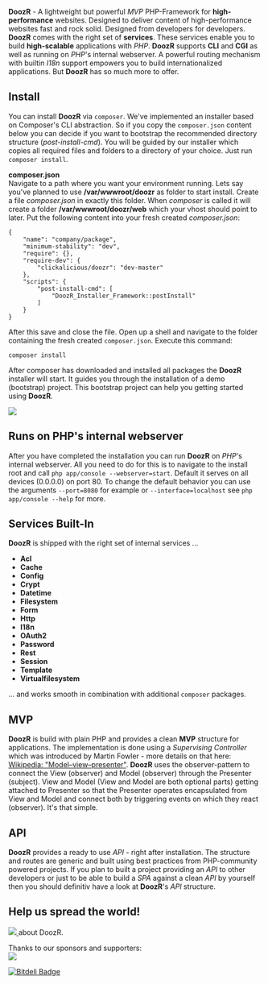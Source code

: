 **DoozR** - A lightweight but powerful *MVP* PHP-Framework for **high-performance** websites. Designed to deliver content of high-performance websites fast and rock solid. Designed from developers for developers. **DoozR** comes with the right set of **services**. These services enable you to build **high-scalable** applications with *PHP*. **DoozR** supports **CLI** and **CGI** as well as running on *PHP*'s internal webserver. A powerful routing mechanism with builtin *I18n* support empowers you to build internationalized applications. But **DoozR** has so much more to offer.


## Install
You can install **DoozR** via `composer`. We've implemented an installer based on Composer's CLI abstraction. So if you copy the `composer.json` content below you can decide if you want to bootstrap the recommended directory structure (*post-install-cmd*). You will be guided by our installer which copies all required files and folders to a directory of your choice. Just run `composer install`.
  
**composer.json**  
Navigate to a path where you want your environment running. Lets say you've planned to use **/var/wwwroot/doozr** as folder to start install. Create a file *composer.json* in exactly this folder. When *composer* is called it will create a folder **/var/wwwroot/doozr/web** which your vhost should point to later. Put the following content into your fresh created *composer.json*:

    {
        "name": "company/package",
        "minimum-stability": "dev",
        "require": {},
        "require-dev": {
            "clickalicious/doozr": "dev-master"
        },
        "scripts": {
            "post-install-cmd": [
                "DoozR_Installer_Framework::postInstall"
            ]
        }
    }
    

After this save and close the file. Open up a shell and navigate to the folder containing the fresh created `composer.json`. Execute this command:

    composer install

After composer has downloaded and installed all packages the **DoozR** installer will start. It guides you through the installation of a demo (bootstrap) project. This bootstrap project can help you getting started using **DoozR**.

<img src="http://i.imgur.com/gkyNcpn.jpg" />

## Runs on PHP's internal webserver
After you have completed the installation you can run **DoozR** on *PHP*'s internal webserver. All you need to do for this is to navigate to the install root and call `php app/console --webserver=start`. Default it serves on all devices (0.0.0.0) on port 80. To change the default behavior you can use the arguments `--port=8080` for example or `--interface=localhost` see `php app/console --help` for more.


## Services Built-In
**DoozR** is shipped with the right set of internal services ...
 
 - **Acl**
 - **Cache**
 - **Config**
 - **Crypt**
 - **Datetime**
 - **Filesystem**
 - **Form**
 - **Http**
 - **I18n**
 - **OAuth2**
 - **Password**
 - **Rest**
 - **Session**
 - **Template**
 - **Virtualfilesystem**

... and works smooth in combination with additional `composer` packages.

## MVP
**DoozR** is build with plain PHP and provides a clean **MVP** structure for applications. The implementation is done using a *Supervising Controller* which was introduced by Martin Fowler - more details on that here: [Wikipedia: "Model–view–presenter"](https://en.wikipedia.org/wiki/Model%E2%80%93view%E2%80%93presenter). **DoozR** uses the observer-pattern to connect the View (observer) and Model (observer) through the Presenter (subject). View and Model (View and Model are both optional parts) getting attached to Presenter so that the Presenter operates encapsulated from View and Model and connect both by triggering events on which they react (observer). It's that simple.

## API
**DoozR** provides a ready to use *API* - right after installation. The structure and routes are generic and built using best practices from PHP-community powered projects. If you plan to built a project providing an *API* to other developers or just to be able to build a *SPA* against a clean *API* by yourself then you should definitiv have a look at **DoozR**'s *API* structure.

## Help us spread the world!
<a href="https://twitter.com/intent/tweet?hashtags=&original_referer=http%3A%2F%2Fgithub.com%2F&text=DoozR%20-%20The%20lightweight%20PHP-Framework%20for%20high-performance%20projects%20%40phpfluesterer%20%23DoozR%20%23php%20https%3A%2F%2Fgithub.com%2Fclickalicious%2FDoozR&tw_p=tweetbutton" target="_blank">
  <img src="http://jpillora.com/github-twitter-button/img/tweet.png"></img>
</a> about DoozR.  
  
Thanks to our sponsors and supporters:  
<a href="https://www.jetbrains.com/phpstorm/" title="PHP IDE :: JetBrains PhpStorm" target="_blank">
    <img src="https://www.jetbrains.com/phpstorm/documentation/docs/logo_phpstorm.png"></img>
</a>



[![Bitdeli Badge](https://d2weczhvl823v0.cloudfront.net/clickalicious/doozr/trend.png)](https://bitdeli.com/free "Bitdeli Badge")

